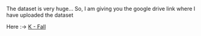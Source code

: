 The dataset is very huge...
So, I am giving you the google drive link where I have uploaded the dataset

Here :-> [K - Fall](https://drive.google.com/file/d/1DlTUyr7Xl_2yJeDnP72sfpH_xh7PNCzt/view?usp=drive_link)
